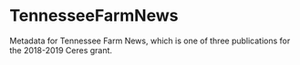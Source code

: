 # TennesseeFarmNews
Metadata for Tennessee Farm News, which is one of three publications for the 2018-2019 Ceres grant.
